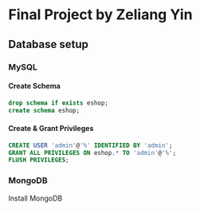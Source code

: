 # Final Project by Zeliang Yin
## Database setup
### MySQL
#### Create Schema
```sql
drop schema if exists eshop;
create schema eshop;
```
#### Create & Grant Privileges
```sql
CREATE USER 'admin'@'%' IDENTIFIED BY 'admin';
GRANT ALL PRIVILEGES ON eshop.* TO 'admin'@'%';
FLUSH PRIVILEGES;
```
### MongoDB
Install MongoDB